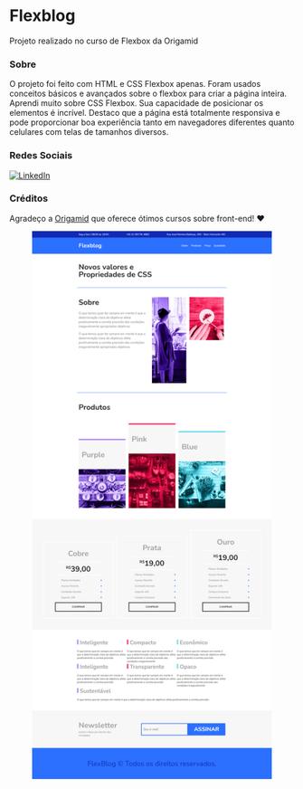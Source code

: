 # Flexblog
Projeto realizado no curso de Flexbox da Origamid

### Sobre

O projeto foi feito com HTML e CSS Flexbox apenas. Foram usados conceitos básicos e avançados sobre o flexbox para criar a página inteira. Aprendi muito sobre CSS Flexbox. Sua capacidade de posicionar os elementos é incrível. Destaco que a página está totalmente responsiva e pode proporcionar boa experiência tanto em navegadores diferentes quanto celulares com telas de tamanhos diversos. 

### Redes Sociais
<a href="https://www.linkedin.com/in/leonardo-kattah-55059a20/"> <img src="https://img.shields.io/badge/LinkedIn--_.svg?style=social&logo=linkedin" alt="LinkedIn"></a>

### Créditos
Agradeço a [Origamid](https://www.origamid.com/cursos/) que oferece ótimos cursos sobre front-end! ❤

<figure>
<img src = "https://github.com/leokattah/FlexBlog/blob/main/img/FlexBlog_finished.png" alt="imagem da projeto acabado">
<figure>
